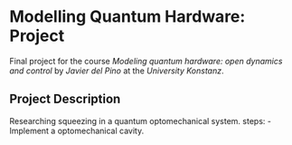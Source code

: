 # Modelling Quantum Hardware: Project
Final project for the course *Modeling quantum hardware: open dynamics and control* by *Javier del Pino* at the *University Konstanz*.

## Project Description
Researching squeezing in a quantum optomechanical system.
steps:
	- Implement a optomechanical cavity. 